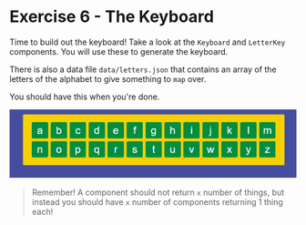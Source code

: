 # Exercise 6 - The Keyboard

Time to build out the keyboard! Take a look at the `Keyboard` and `LetterKey` components. You will use these to generate the keyboard.

There is also a data file `data/letters.json` that contains an array of the letters of the alphabet to give something to `map` over.

You should have this when you're done.

![exercise 5](../__lecture/assets/ex_5.png)

> Remember! A component should not return `x` number of things, but instead you should have `x` number of components returning 1 thing each!